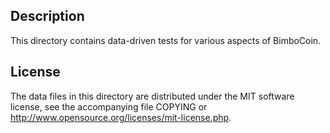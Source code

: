 Description
------------

This directory contains data-driven tests for various aspects of BimboCoin.

License
--------

The data files in this directory are distributed under the MIT software
license, see the accompanying file COPYING or
http://www.opensource.org/licenses/mit-license.php.

